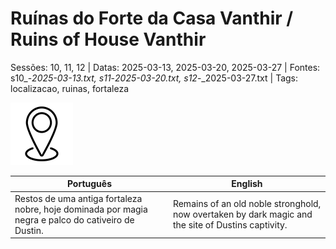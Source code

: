 
# Ruínas do Forte da Casa Vanthir / Ruins of House Vanthir

Sessões: 10, 11, 12 | Datas: 2025-03-13, 2025-03-20, 2025-03-27 | Fontes: s10_-_2025-03-13.txt, s11_-_2025-03-20.txt, s12_-_2025-03-27.txt | Tags: localizacao, ruinas, fortaleza

![Ruínas do Forte da Casa Vanthir](docs/dm/-/locations/blank.png)

| Português | English |
|-----------|---------|
| Restos de uma antiga fortaleza nobre, hoje dominada por magia negra e palco do cativeiro de Dustin. | Remains of an old noble stronghold, now overtaken by dark magic and the site of Dustins captivity. |

